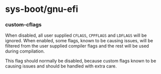 # sys-boot/gnu-efi

### custom-cflags
When disabled, all user supplied `CFLAGS`, `CPPFLAGS` and `LDFLAGS` will be ignored. When enabled, some flags, known to be causing issues, will be filtered from the user supplied compiler flags and the rest will be used during compilation.

This flag should normally be disabled, because custom flags known to be causing issues and should be handled with extra care.
